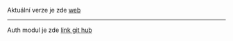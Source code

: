 
Aktuální verze je zde [web](https://items.d2ey22r11l2pi7.amplifyapp.com/)


----
Auth modul je zde [link git hub](https://github.com/AnnaKachmasheva/inventory-system/tree/master)
